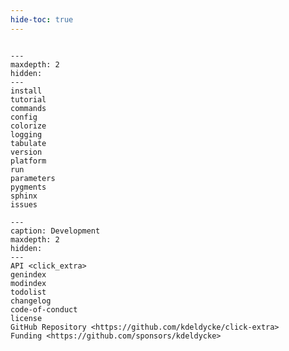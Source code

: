 ```yaml
---
hide-toc: true
---
```


```{include} ../readme.md
```

```{toctree}
---
maxdepth: 2
hidden:
---
install
tutorial
commands
config
colorize
logging
tabulate
version
platform
run
parameters
pygments
sphinx
issues
```

```{toctree}
---
caption: Development
maxdepth: 2
hidden:
---
API <click_extra>
genindex
modindex
todolist
changelog
code-of-conduct
license
GitHub Repository <https://github.com/kdeldycke/click-extra>
Funding <https://github.com/sponsors/kdeldycke>
```
